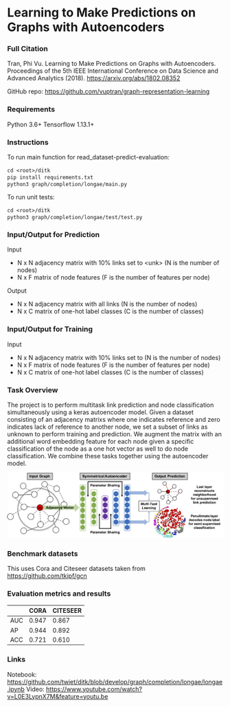 # Learning to Make Predictions on Graphs with Autoencoders

### Full Citation

Tran, Phi Vu. Learning to Make Predictions on Graphs with Autoencoders. Proceedings of the 5th IEEE International Conference on Data Science and Advanced Analytics (2018). https://arxiv.org/abs/1802.08352

GitHub repo: https://github.com/vuptran/graph-representation-learning

### Requirements
Python 3.6+
Tensorflow 1.13.1+

### Instructions
To run main function for read_dataset-predict-evaluation:
```
cd <root>/ditk
pip install requirements.txt
python3 graph/completion/longae/main.py
```

To run unit tests:
```
cd <root>/ditk
python3 graph/completion/longae/test/test.py
```

### Input/Output for Prediction
Input
* N x N adjacency matrix with 10% links set to \<unk\> (N is the number of nodes)
* N x F matrix of node features (F is the number of features per node)

Output
* N x N adjacency matrix with all links (N is the number of nodes)
* N x C matrix of one-hot label classes (C is the number of classes)

### Input/Output for Training
Input
* N x N adjacency matrix with 10% links set to <unk> (N is the number of nodes)
* N x F matrix of node features (F is the number of features per node)
* N x C matrix of one-hot label classes (C is the number of classes)

### Task Overview
The project is to perform multitask link prediction and node classification simultaneously using a keras autoencoder model.
Given a dataset consisting of an adjacency matrixs where one indicates reference and zero indicates lack of reference to another node,
we set a subset of links as unknown to perform training and prediction. We augment the matrix with an additional word embedding feature
for each node given a specific classification of the node as a one hot vector as well to do node classification. We combine these tasks 
together using the autoencoder model.

![FCN_schematic](figure1.png?raw=true)

### Benchmark datasets
This uses Cora and Citeseer datasets taken from https://github.com/tkipf/gcn

### Evaluation metrics and results
|   |CORA | CITESEER|
|---|-----|---------|
|AUC|0.947|0.867|
|AP |0.944|0.892|
|ACC|0.721|0.610|

### Links
Notebook: https://github.com/twiet/ditk/blob/develop/graph/completion/longae/longae.ipynb
Video: https://www.youtube.com/watch?v=L0E3LypnX7M&feature=youtu.be
